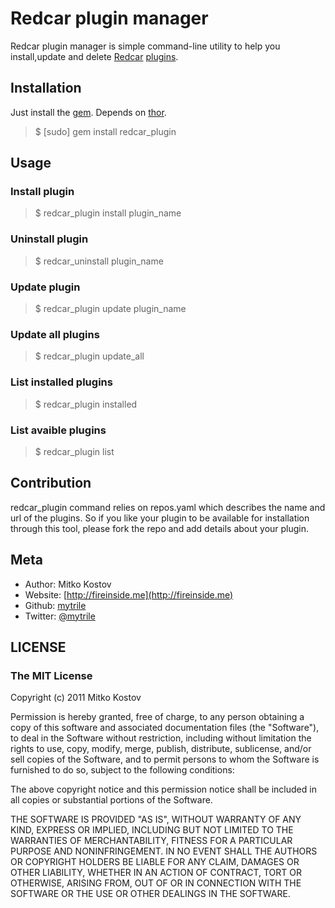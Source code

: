 Redcar plugin manager
=====================

Redcar plugin manager is simple command-line utility to help you install,update and delete [Redcar](http://redcareditor.com/) [plugins](https://github.com/redcar/redcar/wiki/Redcar-Plugins).

Installation
------------

Just install the [gem](https://rubygems.org/gems/redcar_plugin). Depends on [thor](https://github.com/wycats/thor).
> $ [sudo] gem install redcar_plugin

Usage
-----

### Install plugin
> $ redcar_plugin install plugin_name

### Uninstall plugin

> $ redcar_uninstall plugin_name

### Update plugin

> $ redcar_plugin update plugin_name

### Update all plugins

> $ redcar_plugin update_all

### List installed plugins

> $ redcar_plugin installed

### List avaible plugins

> $ redcar_plugin list

Contribution
------------

redcar_plugin command relies on repos.yaml which describes the name and url of the plugins.
So if you like your plugin to be available for installation through this tool, please fork the repo and add details about your plugin.

Meta
----

+ Author: Mitko Kostov
+ Website: [http://fireinside.me](http://fireinside.me)
+ Github: [mytrile](https://github.com/mytrile)
+ Twitter: [@mytrile](http://twitter.com/mytrile)

LICENSE
-------

### The MIT License

Copyright (c) 2011 Mitko Kostov

Permission is hereby granted, free of charge, to any person obtaining
a copy of this software and associated documentation files (the
"Software"), to deal in the Software without restriction, including
without limitation the rights to use, copy, modify, merge, publish,
distribute, sublicense, and/or sell copies of the Software, and to
permit persons to whom the Software is furnished to do so, subject to
the following conditions:

The above copyright notice and this permission notice shall be
included in all copies or substantial portions of the Software.

THE SOFTWARE IS PROVIDED "AS IS", WITHOUT WARRANTY OF ANY KIND,
EXPRESS OR IMPLIED, INCLUDING BUT NOT LIMITED TO THE WARRANTIES OF
MERCHANTABILITY, FITNESS FOR A PARTICULAR PURPOSE AND
NONINFRINGEMENT. IN NO EVENT SHALL THE AUTHORS OR COPYRIGHT HOLDERS BE
LIABLE FOR ANY CLAIM, DAMAGES OR OTHER LIABILITY, WHETHER IN AN ACTION
OF CONTRACT, TORT OR OTHERWISE, ARISING FROM, OUT OF OR IN CONNECTION
WITH THE SOFTWARE OR THE USE OR OTHER DEALINGS IN THE SOFTWARE.